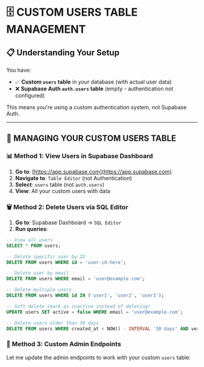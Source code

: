 # 🗄️ **CUSTOM USERS TABLE MANAGEMENT**

## 📋 **Understanding Your Setup**

You have:
- ✅ **Custom `users` table** in your database (with actual user data)
- ❌ **Supabase Auth `auth.users` table** (empty - authentication not configured)

This means you're using a custom authentication system, not Supabase Auth.

---

## 🎯 **MANAGING YOUR CUSTOM USERS TABLE**

### **📊 Method 1: View Users in Supabase Dashboard**

1. **Go to**: [https://app.supabase.com](https://app.supabase.com)
2. **Navigate to**: `Table Editor` (not Authentication)
3. **Select**: `users` table (not `auth.users`)
4. **View**: All your custom users with data

### **🗑️ Method 2: Delete Users via SQL Editor**

1. **Go to**: Supabase Dashboard → `SQL Editor`
2. **Run queries**:

```sql
-- View all users
SELECT * FROM users;

-- Delete specific user by ID
DELETE FROM users WHERE id = 'user-id-here';

-- Delete user by email
DELETE FROM users WHERE email = 'user@example.com';

-- Delete multiple users
DELETE FROM users WHERE id IN ('user1', 'user2', 'user3');

-- Soft delete (mark as inactive instead of deleting)
UPDATE users SET active = false WHERE email = 'user@example.com';

-- Delete users older than 30 days
DELETE FROM users WHERE created_at < NOW() - INTERVAL '30 days' AND verified = false;
```

### **🔧 Method 3: Custom Admin Endpoints**

Let me update the admin endpoints to work with your custom `users` table:
